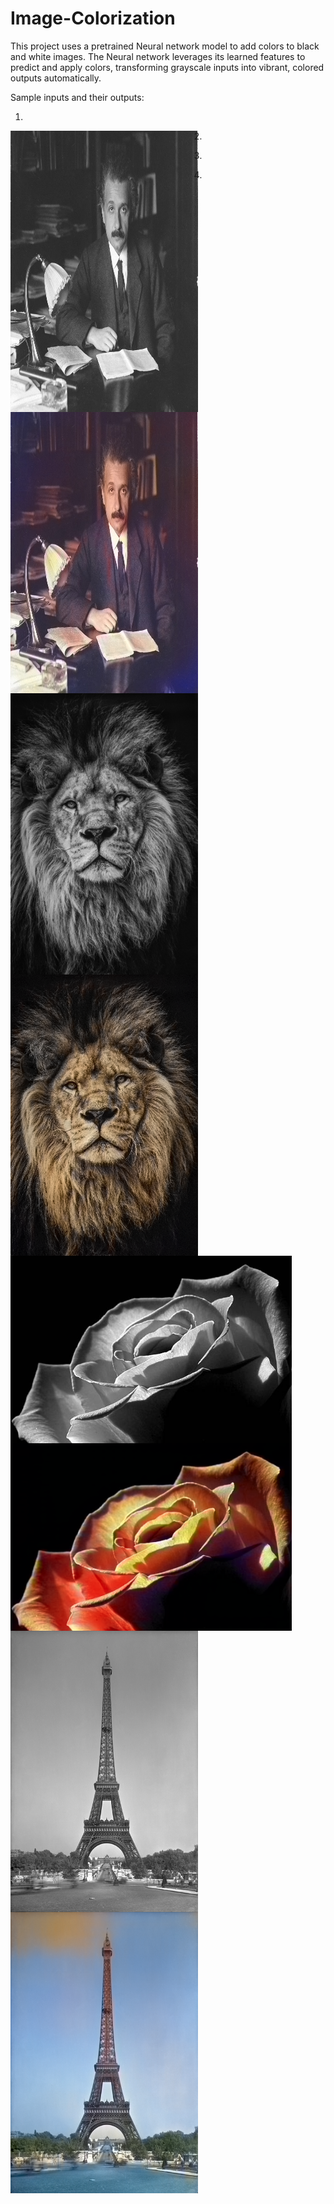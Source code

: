 # Image-Colorization

This project uses a pretrained Neural network model to add colors to black and white images. The Neural network leverages its learned features to predict and apply colors, transforming grayscale inputs into vibrant, colored outputs automatically.

Sample inputs and their outputs:

1)
<div style="display: flex align-items: center justify-content: center gap: 100px">
  <img width="300" height="450" src="sample/albert.jpeg" style="float:left; margin-right:10px;">
  <img width="300" height="450" src="sample/albert_colorized.jpg" style="float:left;">
</div>

2)
<div style="display: flex align-items: center justify-content: center gap: 100px">
  <img width="300" height="450" src="sample/lion.jpg" style="float:left; margin-right:10px;">
  <img width="300" height="450" src="sample/lion_colored.png" style="float:left;">
</div>



3)

<div style="display: flex align-items: center justify-content: center gap: 100px">
  <img width="450" height="300" src="sample/rose.jpg" style="float:left; margin-right:10px;">
  <img width="450" height="300" src="sample/rose_colored.png" style="float:left;">
</div>

4)

<div style="display: flex align-items: center justify-content: center gap: 100px">
  <img width="300" height="450" src="sample/your_img_file_name.jpg" style="float:left; margin-right:10px;">
  <img width="300" height="450" src="sample/eiffel_colored.png" style="float:left;">
</div>





